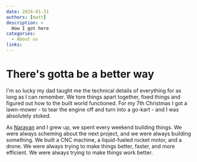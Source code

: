 ```yaml
---
date: 2024-01-31
authors: [matt]
description: >
  How I got here
categories:
  - About us
links:
---
```


# There's gotta be a better way

I'm so lucky my dad taught me the technical details of everything for as long as I can remember. We tore things apart together, fixed things and figured out how to the built world functioned. For my 7th Christmas I got a lawn-mower - to tear the engine off and turn into a go-kart - and I was absolutely stoked.

As [Narayan](/blog/posts/narayans-story) and I grew up, we spent every weekend building things. We were always scheming about the next project, and we were always building something. We built a CNC machine, a liquid-fueled rocket motor, and a drone. We were always trying to make things better, faster, and more efficient. We were always trying to make things work better.
